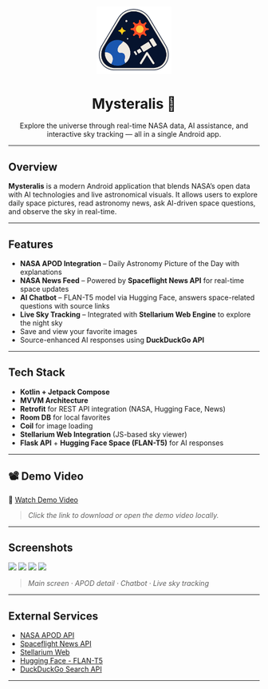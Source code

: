 <p align="center">
  <img src="app/src/main/res/drawable/logo.png" width="150" alt="Mysteralis Logo" />
</p>

<h1 align="center">Mysteralis 🌌</h1>

<p align="center">
  Explore the universe through real-time NASA data, AI assistance, and interactive sky tracking — all in a single Android app.
</p>

---

## Overview

**Mysteralis** is a modern Android application that blends NASA’s open data with AI technologies and live astronomical visuals. It allows users to explore daily space pictures, read astronomy news, ask AI-driven space questions, and observe the sky in real-time.

---

##  Features

-  **NASA APOD Integration** – Daily Astronomy Picture of the Day with explanations  
-  **NASA News Feed** – Powered by **Spaceflight News API** for real-time space updates  
-  **AI Chatbot** – FLAN-T5 model via Hugging Face, answers space-related questions with source links  
-  **Live Sky Tracking** – Integrated with **Stellarium Web Engine** to explore the night sky  
-  Save and view your favorite images  
-  Source-enhanced AI responses using **DuckDuckGo API**

---

##  Tech Stack

- **Kotlin + Jetpack Compose**
- **MVVM Architecture**
- **Retrofit** for REST API integration (NASA, Hugging Face, News)
- **Room DB** for local favorites
- **Coil** for image loading
- **Stellarium Web Integration** (JS-based sky viewer)
- **Flask API** + **Hugging Face Space (FLAN-T5)** for AI responses

---

## 📽 Demo Video

📁 [Watch Demo Video](mysteraliscreenshots/demo.mp4)

> _Click the link to download or open the demo video locally._

---

##  Screenshots

<p float="left">
  <img src="**screenshots/screen1.jpg" width="200"/>
  <img src="screenshots/screen2.jpg" width="200"/>
  <img src="screenshots/screen3.jpg" width="200"/>
  <img src="screenshots/screen4.jpg" width="200"/>
</p>

> _Main screen · APOD detail · Chatbot · Live sky tracking_

---

##  External Services

- [NASA APOD API](https://api.nasa.gov/)
- [Spaceflight News API](https://spaceflightnewsapi.net/)
- [Stellarium Web](https://stellarium-web.org/)
- [Hugging Face - FLAN-T5](https://huggingface.co/google/flan-t5-base)
- [DuckDuckGo Search API](https://duckduckgo.com/)

---
